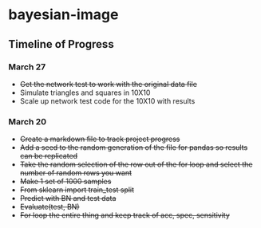 # bayesian-image

## Timeline of Progress

### March 27

- ~~Get the network test to work with the original data file~~
- Simulate triangles and squares in 10X10
- Scale up network test code for the 10X10 with results

### March 20

- ~~Create a markdown file to track project progress~~
- ~~Add a seed to the random generation of the file for pandas so results can be replicated~~
- ~~Take the random selection of the row out of the for loop and select the number of random rows you want~~
- ~~Make 1 set of 1000 samples~~
- ~~From sklearn import train_test split~~
- ~~Predict with BN and test data~~
- ~~Evaluate(test, BN)~~
- ~~For loop the entire thing and keep track of acc, spec, sensitivity~~